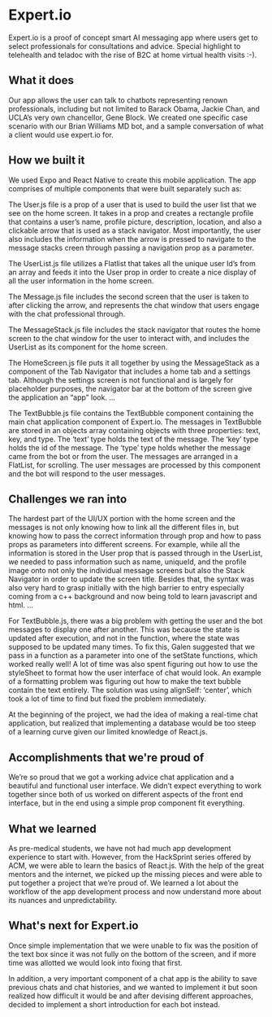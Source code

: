 # Expert.io
Expert.io is a proof of concept smart AI messaging app where users get to select professionals for consultations and advice. Special highlight to telehealth and teladoc with the rise of B2C at home virtual health visits :-).

## What it does

Our app allows the user can talk to chatbots representing renown professionals, including but not limited to Barack Obama, Jackie Chan, and UCLA’s very own chancellor, Gene Block. We created one specific case scenario with our Brian Williams MD bot, and a sample conversation of what a client would use expert.io for. 

## How we built it

We used Expo and React Native to create this mobile application. The app comprises of multiple components that were built separately such as:

The User.js file is a prop of a user that is used to build the user list that we see on the home screen. It takes in a prop and creates a rectangle profile that contains a user’s name, profile picture, description, location, and also a clickable arrow that is used as a stack navigator. Most importantly, the user also includes the information when the arrow is pressed to navigate to the message stacks creen through passing a navigation prop as a parameter.

The UserList.js file utilizes a Flatlist that takes all the unique user Id’s from an array and feeds it into the User prop in order to create a nice display of all the user information in the home screen. 

The Message.js file includes the second screen that the user is taken to after clicking the arrow, and represents the chat window that users engage with the chat professional through. 

The MessageStack.js file includes the stack navigator that routes the home screen to the chat window for the user to interact with, and includes the UserList as its component for the home screen. 

The HomeScreen.js file puts it all together by using the MessageStack as a component of the Tab Navigator that includes a home tab and a settings tab. Although the settings screen is not functional and is largely for placeholder purposes, the navigator bar at the bottom of the screen give the application an “app” look. 
…

The TextBubble.js file contains the TextBubble component containing the main chat application component of Expert.io. The messages in TextBubble are stored in an objects array containing objects with three properties: text, key, and type. The ‘text’ type holds the text of the message. The ‘key’ type holds the id of the message. The ‘type’ type holds whether the message came from the bot or from the user. The messages are arranged in a FlatList, for scrolling. The user messages are processed by this component and the bot will respond to the user messages.

## Challenges we ran into
The hardest part of the UI/UX portion with the home screen and the messages is not only knowing how to link all the different files in, but knowing how to pass the correct information through prop and how to pass props as parameters into different screens. For example, while all the information is stored in the User prop that is passed through in the UserList, we needed to pass information such as name, uniqueId, and the profile image onto not only the individual message screens but also the Stack Navigator in order to update the screen title. Besides that, the syntax was also very hard to grasp initially with the high barrier to entry especially coming from a c++ background and now being told to learn javascript and html. 
...

For TextBubble.js, there was a big problem with getting the user and the bot messages to display one after another. This was because the state is updated after execution, and not in the function, where the state was supposed to be updated many times. To fix this, Galen suggested that we pass in a function as a parameter into one of the setState functions, which worked really well! A lot of time was also spent figuring out how to use the styleSheet to format how the user interface of chat would look. An example of a formatting problem was figuring out how to make the text bubble contain the text entirely. The solution was using alignSelf: ‘center’, which took a lot of time to find but fixed the problem immediately.

At the beginning of the project, we had the idea of making a real-time chat application, but realized that implementing a database would be too steep of a learning curve given our limited knowledge of React.js.

## Accomplishments that we're proud of

We’re so proud that we got a working advice chat application and a beautiful and functional user interface. We didn’t expect everything to work together since both of us worked on different aspects of the front end interface, but in the end using a simple prop component fit everything.

## What we learned

As pre-medical students, we have not had much app development experience to start with. However, from the HackSprint series offered by ACM, we were able to learn the basics of React.js. With the help of the great mentors and the internet, we picked up the missing pieces and were able to put together a project that we’re proud of. We learned a lot about the workflow of the app development process and now understand more about its nuances and unpredictability.

## What's next for Expert.io

Once simple implementation that we were unable to fix was the position of the text box since it was not fully on the bottom of the screen, and if more time was allotted we would look into fixing that first.

In addition, a very important component of a chat app is the ability to save previous chats and chat histories, and we wanted to implement it but soon realized how difficult it would be and after devising different approaches, decided to implement a short introduction for each bot instead. 

